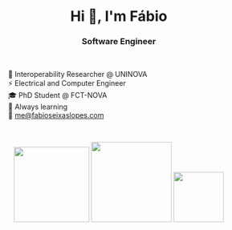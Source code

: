 <h1 align="center">Hi 👋, I'm Fábio</h1>
<h3 align="center"> Software Engineer </h3>

<br>

&nbsp; &nbsp; &nbsp; &nbsp; 💼 Interoperability Researcher @ UNINOVA <br>
&nbsp; &nbsp; &nbsp; &nbsp; ⚡ Electrical and Computer Engineer <br>
&nbsp; &nbsp; &nbsp; &nbsp; 🎓 PhD Student @ FCT-NOVA <br>
&nbsp; &nbsp; &nbsp; &nbsp; 🌱 Always learning <br>
&nbsp; &nbsp; &nbsp; &nbsp; 💬 me@fabioseixaslopes.com

<br>

<p align="center">
  <img src="https://skillicons.dev/icons?i=java,androidstudio,python,git&perline=2" height=150 />
  <img src="https://github-readme-stats.vercel.app/api/top-langs/?username=fabioseixaslopes&count_private=true&show_icons=true&theme=transparent&layout=compact&hide_border=true" height=160/>
  <img src="https://github-readme-stats.vercel.app/api?username=fabioseixaslopes&count_private=true&show_icons=true&theme=transparent&hide=stars,prs,issues&rank_icon=github&hide_border=true&hide_title=true" height=100/>
</p>

